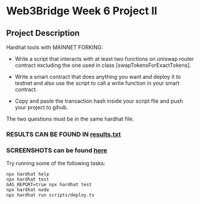 # Web3Bridge Week 6 Project II

## Project Description
Hardhat tools with MAINNET FORKING:
- Write a script that interacts with at least two functions on uniswap router contract excluding the one used in class [swapTokensForExactTokens].

- Write a smart contract that does anything you want and deploy it to testnet and also use the script to call a write function in your smart contract.

- Copy and paste the transaction hash inside your script file and push your project to gihub.


The two questions must be in the same hardhat file.

### RESULTS CAN BE FOUND IN [results.txt](https://github.com/devtosxn/uniswap-project-test/blob/main/result.txt)

### SCREENSHOTS can be found [here](https://github.com/devtosxn/uniswap-project-test/blob/main/SCREENSHOTS.md)

Try running some of the following tasks:

```shell
npx hardhat help
npx hardhat test
GAS_REPORT=true npx hardhat test
npx hardhat node
npx hardhat run scripts/deploy.ts
```


